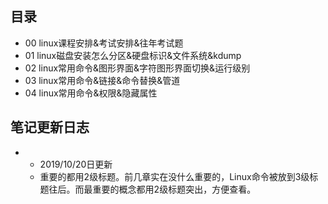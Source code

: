 ## 目录

- 00 linux课程安排&考试安排&往年考试题
- 01 linux磁盘安装怎么分区&硬盘标识&文件系统&kdump
- 02 linux常用命令&图形界面&字符图形界面切换&运行级别
- 03 linux常用命令&链接&命令替换&管道
- 04 linux常用命令&权限&隐藏属性





## 笔记更新日志

- - 2019/10/20日更新
  - 重要的都用2级标题。前几章实在没什么重要的，Linux命令被放到3级标题往后。而最重要的概念都用2级标题突出，方便查看。